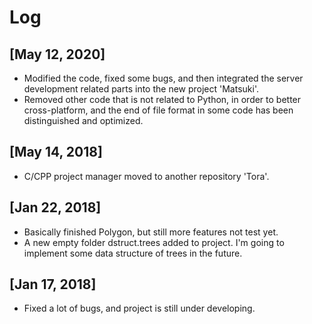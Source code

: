 # Log

## [May 12, 2020]
* Modified the code, fixed some bugs, and then integrated the server development related parts into the new project 'Matsuki'.
* Removed other code that is not related to Python, in order to better cross-platform, and the end of file format in some code has been distinguished and optimized.

## [May 14, 2018]

* C/CPP project manager moved to another repository 'Tora'. 

## [Jan 22, 2018]  

* Basically finished Polygon, but still more features not test yet.
* A new empty folder dstruct.trees added to project. I'm going to implement some data structure of trees in the future.

## [Jan 17, 2018]  

* Fixed a lot of bugs, and project is still under developing.